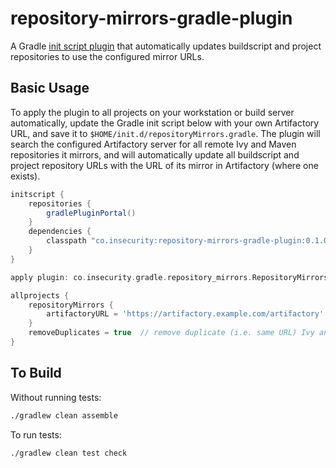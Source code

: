 # repository-mirrors-gradle-plugin
A Gradle [init script plugin](https://docs.gradle.org/current/userguide/init_scripts.html#sec:init_script_plugins) that automatically updates buildscript and project repositories to use the configured mirror URLs.

## Basic Usage
To apply the plugin to all projects on your workstation or build server automatically, update the Gradle init script below with your own Artifactory URL, and save it to `$HOME/init.d/repositoryMirrors.gradle`. The plugin will search the configured Artifactory server for all remote Ivy and Maven repositories it mirrors, and will automatically update all buildscript and project repository URLs with the URL of its mirror in Artifactory (where one exists).

```groovy
initscript {
    repositories {
        gradlePluginPortal()
    }
    dependencies {
        classpath "co.insecurity:repository-mirrors-gradle-plugin:0.1.0"
    }
}

apply plugin: co.insecurity.gradle.repository_mirrors.RepositoryMirrorsPlugin

allprojects {
    repositoryMirrors {
        artifactoryURL = 'https://artifactory.example.com/artifactory'
    }
    removeDuplicates = true  // remove duplicate (i.e. same URL) Ivy and Maven repositories (default: false)
}
```

## To Build
Without running tests:
```bash
./gradlew clean assemble
```

To run tests:
```bash
./gradlew clean test check
```

